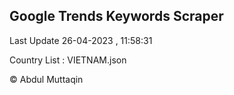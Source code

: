 

## Google Trends Keywords Scraper 
 
Last Update 26-04-2023 , 11:58:31

Country List :
VIETNAM.json



© Abdul Muttaqin 
